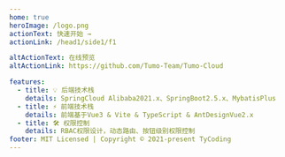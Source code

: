 ```yaml
---
home: true
heroImage: /logo.png
actionText: 快速开始 →
actionLink: /head1/side1/f1

altActionText: 在线预览
altActionLink: https://github.com/Tumo-Team/Tumo-Cloud

features:
  - title: 💡 后端技术栈
    details: SpringCloud Alibaba2021.x、SpringBoot2.5.x、MybatisPlus
  - title: ⚡️ 前端技术栈
    details: 前端基于Vue3 & Vite & TypeScript & AntDesignVue2.x
  - title: 🛠️ 权限控制
    details: RBAC权限设计，动态路由、按钮级别权限控制
footer: MIT Licensed | Copyright © 2021-present TyCoding
---
```

